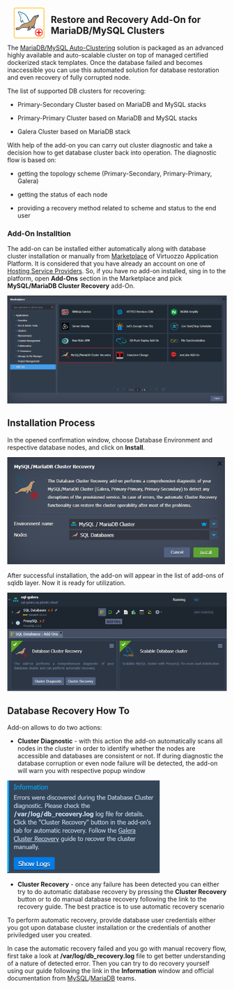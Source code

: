 <p align="center"> 
<img style="padding: 0 15px; float: left;" src="images/mysql-mariadb-recovery-white-bg.png" width="70">
</p>

## Restore and Recovery Add-On for MariaDB/MySQL Clusters

The [MariaDB/MySQL Auto-Clustering](https://jelastic.com/blog/mysql-mariadb-database-auto-clustering-cloud-hosting/) solution is packaged as an advanced highly available and auto-scalable cluster on top of managed certified dockerized stack templates. Once the database failed and becomes inaccessible you can use this automated solution for database restoration and even recovery of fully corrupted node.

The list of supported DB clusters for recovering:

 - Primary-Secondary Cluster based on MariaDB and MySQL stacks

 - Primary-Primary Cluster based on MariaDB and MySQL stacks

 - Galera Cluster based on MariaDB stack
 

With help of the add-on you can carry out cluster diagnostic and take a decision how to get database cluster back into operation. The diagnostic flow is based on:

 - getting the topology scheme (Primary-Secondary, Primary-Primary, Galera)  

 - getting the status of each node  

 - providing a recovery method related to scheme and status to the end user  


### Add-On Installtion 

The add-on can be installed either automatically along with database cluster installation or manually from [Marketplace](https://www.virtuozzo.com/application-platform-docs/marketplace/) of Virtuozzo Application Platform. It is considered that you have already an account on one of [Hosting Service Providers](https://www.virtuozzo.com/application-platform-partners/). So, if you have no add-on installed, sing in to the platform, open **Add-Ons** section in the Marketplace and pick **MySQL/MariaDB Cluster Recovery** add-On.

<p align="left">
<img src="images/marketplace.png" width="650">
</p>


## Installation Process

In the opened confirmation window, choose Database Environment and respective database nodes, and click on **Install**.

<p align="left">
<img src="images/install-recovery-addon.png" width="500">
</p>

After successful installation, the add-on will appear in the list of add-ons of sqldb layer. Now it is ready for utilization.

<p align="left">
<img src="images/add-ons.png" width="700">
</p>

## Database Recovery How To

Add-on allows to do two actions:

 - **Cluster Diagnostic** - with this action the add-on automatically scans all nodes in the cluster in order to identify whether the nodes are accessible and databases are consistent or not. If during diagnostic the database corruption or even node failure will be detected, the add-on will warn you with respective popup window  
 
<p align="left">
<img src="images/diagnostic-failure.png" width="350">
</p>

 
 - **Cluster Recovery** - once any failure has been detected you can either try to do automatic database recovery by pressing the **Cluster Recovery** button or to do manual database recovery following the link to the recovery guide. The best practice is to use automatic recovery scenario
 
To perform automatic recovery, provide database user credentials either you got upon database cluster installation or the credentials of another priviledged user you created.

In case the automatic recovery failed and you go with manual recovery flow, first take a look at **/var/log/db_recovery.log** file to get better understanding of a nature of detected error. Then you can try to do recovery yourself using our guide following the link in the **Information** window and official documentation from [MySQL](https://mysql.org)/[MariaDB](https://mariadb.org) teams. 



